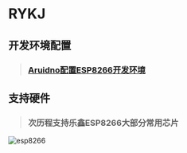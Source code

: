 RYKJ
===
 ## 开发环境配置
> ### [ Aruidno配置ESP8266开发环境](https://blog.csdn.net/T_infinity/article/details/104457030)

## 支持硬件
> ### 次历程支持乐鑫ESP8266大部分常用芯片
![esp8266](https://mmbiz.qpic.cn/mmbiz_jpg/Zibr0MiccibwpQia6owv6IJ2RicZA617u57vCESr8qgmpqIG48Bibh9hSEWjKgOe7dwHibsJd5dnmbxhnqslxPBibpkgrw/0?wx_fmt=jpeg)
